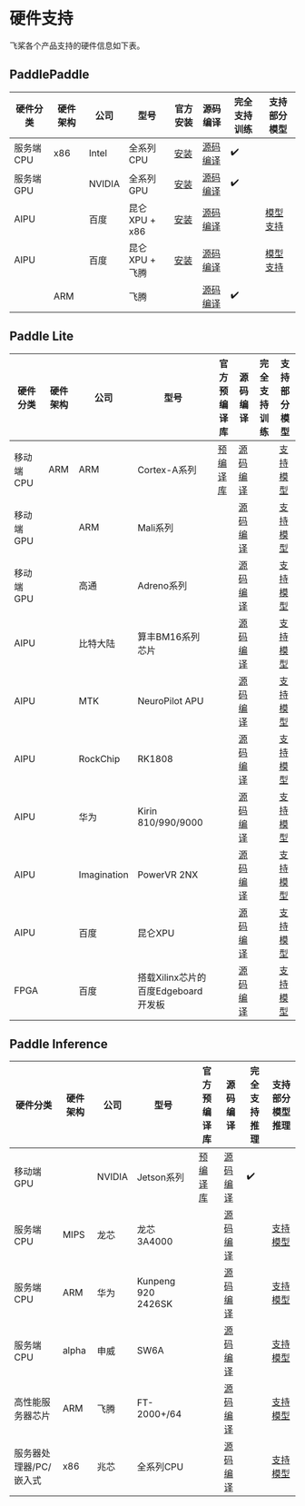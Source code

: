 # 硬件支持

飞桨各个产品支持的硬件信息如下表。

## PaddlePaddle

|  硬件分类  | 硬件架构 | 公司 | 型号 | 官方安装 | 源码编译 |  完全支持训练 | 支持部分模型 |
|  ----  | ----  | ---- | ---- |---- | ---- |---- | ---- |
| 服务端CPU | x86 | Intel | 全系列CPU | [安装](https://www.paddlepaddle.org.cn/install/quick?docurl=/documentation/docs/zh/2.0/install/pip/linux-pip.html) | [源码编译](https://www.paddlepaddle.org.cn/install/quick?docurl=/documentation/docs/zh/2.0/install/compile/linux-compile.html) | ✔️ |  |
| 服务端GPU |  | NVIDIA | 全系列GPU | [安装](https://www.paddlepaddle.org.cn/install/quick?docurl=/documentation/docs/zh/2.0/install/pip/linux-pip.html) | [源码编译](https://www.paddlepaddle.org.cn/install/quick?docurl=/documentation/docs/zh/2.0/install/compile/linux-compile.html) | ✔️ |  |
| AIPU |  | 百度 | 昆仑XPU + x86 | [安装](https://www.paddlepaddle.org.cn/documentation/docs/zh/guides/xpu_docs/paddle_install_cn.html#wheel) | [源码编译](https://www.paddlepaddle.org.cn/documentation/docs/zh/guides/xpu_docs/paddle_install_cn.html#id2) |  | [模型支持](https://www.paddlepaddle.org.cn/documentation/docs/zh/guides/xpu_docs/paddle_2.0_xpu_cn.html) |
| AIPU |  | 百度 | 昆仑XPU + 飞腾 | [安装](https://www.paddlepaddle.org.cn/documentation/docs/zh/guides/xpu_docs/paddle_install_cn.html#wheel) | [源码编译](https://www.paddlepaddle.org.cn/documentation/docs/zh/guides/xpu_docs/paddle_install_cn.html#id2) |  | [模型支持](https://www.paddlepaddle.org.cn/documentation/docs/zh/guides/xpu_docs/paddle_2.0_xpu_cn.html) |
|  | ARM |  | 飞腾 |  | [源码编译](https://www.paddlepaddle.org.cn/install/quick?docurl=/documentation/docs/zh/2.0/install/compile/arm-compile.html) | ✔️ |  |


## Paddle Lite

|  硬件分类  | 硬件架构 | 公司 | 型号 | 官方预编译库 | 源码编译 |  完全支持训练 | 支持部分模型 |
|  ----  | ----  | ---- | ---- |---- | ---- |---- | ---- |
| 移动端CPU | ARM | ARM | Cortex-A系列 | [预编译库](https://paddlelite.paddlepaddle.org.cn/quick_start/release_lib.html) | [源码编译](https://paddlelite.paddlepaddle.org.cn/source_compile/compile_env.html) |  | [支持模型](https://paddlelite.paddlepaddle.org.cn/introduction/support_model_list.html) |
| 移动端GPU |  | ARM | Mali系列 |  | [源码编译](https://paddlelite.paddlepaddle.org.cn/source_compile/compile_env.html) |  | [支持模型](https://paddlelite.paddlepaddle.org.cn/introduction/support_model_list.html) |
| 移动端GPU |  | 高通 | Adreno系列 |  | [源码编译](https://paddlelite.paddlepaddle.org.cn/source_compile/compile_env.html) |  | [支持模型](https://paddlelite.paddlepaddle.org.cn/introduction/support_model_list.html) |
| AIPU |  | 比特大陆 | 算丰BM16系列芯片 |  | [源码编译](https://paddlelite.paddlepaddle.org.cn/source_compile/compile_env.html) |  | [支持模型](https://paddlelite.paddlepaddle.org.cn/introduction/support_model_list.html) |
| AIPU |  | MTK | NeuroPilot APU |  | [源码编译](https://paddlelite.paddlepaddle.org.cn/source_compile/compile_env.html) |  | [支持模型](https://paddlelite.paddlepaddle.org.cn/introduction/support_model_list.html) |
| AIPU |  | RockChip | RK1808 |  | [源码编译](https://paddlelite.paddlepaddle.org.cn/source_compile/compile_env.html) |  | [支持模型](https://paddlelite.paddlepaddle.org.cn/introduction/support_model_list.html) |
| AIPU |  | 华为 | Kirin 810/990/9000 |  | [源码编译](https://paddlelite.paddlepaddle.org.cn/source_compile/compile_env.html) |  | [支持模型](https://paddlelite.paddlepaddle.org.cn/introduction/support_model_list.html) |
| AIPU |  | Imagination | PowerVR 2NX |  | [源码编译](https://paddlelite.paddlepaddle.org.cn/source_compile/compile_env.html) |  | [支持模型](https://paddlelite.paddlepaddle.org.cn/introduction/support_model_list.html) |
| AIPU |  | 百度 | 昆仑XPU |  | [源码编译](https://paddlelite.paddlepaddle.org.cn/source_compile/compile_env.html) |  | [支持模型](https://paddlelite.paddlepaddle.org.cn/introduction/support_model_list.html) |
| FPGA |  | 百度 | 搭载Xilinx芯片的百度Edgeboard开发板 |  | [源码编译](https://paddlelite.paddlepaddle.org.cn/source_compile/compile_env.html) |  | [支持模型](https://paddlelite.paddlepaddle.org.cn/introduction/support_model_list.html) |

## Paddle Inference

|  硬件分类  | 硬件架构 | 公司 | 型号 | 官方预编译库 | 源码编译 |  完全支持推理 | 支持部分模型推理 |
|  ----  | ----  | ---- | ---- |---- | ---- |---- | ---- |
| 移动端GPU |  | NVIDIA | Jetson系列 | [预编译库](https://paddleinference.paddlepaddle.org.cn/user_guides/download_lib.html) | [源码编译](https://paddleinference.paddlepaddle.org.cn/user_guides/source_compile.html) | ✔️ |   | 
| 服务端CPU | MIPS | 龙芯 | 龙芯3A4000 |  |[源码编译](https://www.paddlepaddle.org.cn/install/quick?docurl=/documentation/docs/zh/2.0/install/compile/linux-compile.html) |  | [支持模型]() |
| 服务端CPU | ARM | 华为 | Kunpeng 920 2426SK |  |[源码编译](https://www.paddlepaddle.org.cn/install/quick?docurl=/documentation/docs/zh/2.0/install/compile/linux-compile.html) |  | [支持模型]() |
| 服务端CPU | alpha | 申威 | SW6A |  |[源码编译](https://www.paddlepaddle.org.cn/install/quick?docurl=/documentation/docs/zh/2.0/install/compile/linux-compile.html) |  | [支持模型]() |
| 高性能服务器芯片 | ARM | 飞腾 | FT-2000+/64 |  |[源码编译](https://www.paddlepaddle.org.cn/install/quick?docurl=/documentation/docs/zh/2.0/install/compile/linux-compile.html) |  | [支持模型]() |
| 服务器处理器/PC/嵌入式 | x86 | 兆芯 | 全系列CPU |  |[源码编译](https://www.paddlepaddle.org.cn/install/quick?docurl=/documentation/docs/zh/2.0/install/compile/linux-compile.html) |  | [支持模型]() |
